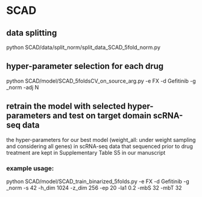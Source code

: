 # SCAD

## data splitting
python SCAD/data/split_norm/split_data_SCAD_5fold_norm.py

## hyper-parameter selection for each drug
python SCAD/model/SCAD_5foldsCV_on_source_arg.py -e FX -d Gefitinib -g _norm -adj N

## retrain the model with selected hyper-parameters and test on target domain scRNA-seq data

the hyper-parameters for our best model (weight_all: under weight sampling and considering all genes) in scRNA-seq data that sequenced prior to drug treatment are kept in Supplementary Table S5 in our manuscript
### example usage:
python SCAD/model/SCAD_train_binarized_5folds.py -e FX -d Gefitinib -g _norm -s 42 -h_dim 1024 -z_dim 256 -ep 20 -la1 0.2 -mbS 32 -mbT 32
